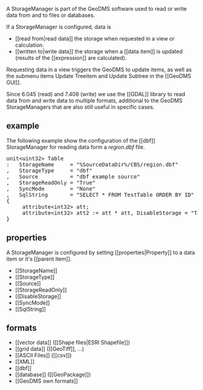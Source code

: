 A StorageManager is part of the GeoDMS software used to read or write data from and to files or databases.

If a StorageManager is configured, data is

- [[read from|read data]] the storage when requested in a view or calculation.
- [[written to|write data]] the storage when a [[data item]] is updated (results of the [[expression]] are calculated).

Requesting data in a view triggers the GeoDMS to update items, as well as the submenu items Update Treeitem and Update Subtree in the [[GeoDMS GUI]].

Since 6.045 (read) and 7.408 (write) we use the [[GDAL]] library to read data from and write data to multiple formats, additional to the GeoDMS StorageManagers that are also still useful in specific cases.

## example

The following example show the configuration of the [[dbf]] StorageManager for reading data form a _region.dbf_ file.  

<pre>
unit&lt;uint32&gt; Table
:   StorageName     = "%SourceDataDir%/CBS/region.dbf"
,   StorageType     = "dbf"
,   Source          = "dbf example source"
,   StorageReadOnly = "True"
,   SyncMode        = "None"
,   SqlString       = "SELECT * FROM TestTable ORDER BY ID"
{
     attribute&lt;int32&gt; att;
     attribute&lt;int32&gt; att2 := att * att, DisableStorage = "True";          `
}
</pre>

## properties

A StorageManager is configured by setting [[properties|Property]] to a data item or it's [[parent item]].

-   [[StorageName]]
-   [[StorageType]]
-   [[Source]]
-   [[StorageReadOnly]]
-   [[DisableStorage]]
-   [[SyncMode]]
-   [[SqlString]]

## formats

-   [[vector data]] ([[Shape files|ESRI Shapefile]])
-   [[grid data]] ([[GeoTiff]], ...)
-   [[ASCII Files]] ([[csv]])
-   [[XML]]
-   [[dbf]]
-   [[database]] ([[GeoPackage]])
-   [[GeoDMS own formats]]